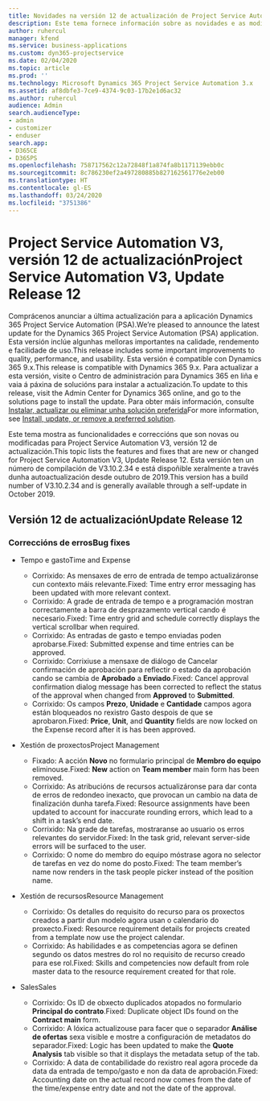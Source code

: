 ```yaml
---
title: Novidades na versión 12 de actualización de Project Service Automation, V3
description: Este tema fornece información sobre as novidades e as modificacións na versión 12 de actualización de Project Service Automation, V3.
author: ruhercul
manager: kfend
ms.service: business-applications
ms.custom: dyn365-projectservice
ms.date: 02/04/2020
ms.topic: article
ms.prod: ''
ms.technology: Microsoft Dynamics 365 Project Service Automation 3.x
ms.assetid: af8dbfe3-7ce9-4374-9c03-17b2e1d6ac32
ms.author: ruhercul
audience: Admin
search.audienceType:
- admin
- customizer
- enduser
search.app:
- D365CE
- D365PS
ms.openlocfilehash: 758717562c12a72848f1a874fa8b1171139ebb0c
ms.sourcegitcommit: 8c786230ef2a497280885b827162561776e2eb00
ms.translationtype: HT
ms.contentlocale: gl-ES
ms.lasthandoff: 03/24/2020
ms.locfileid: "3751386"
---
```

# <a name="project-service-automation-v3-update-release-12"></a><span data-ttu-id="39f7e-103">Project Service Automation V3, versión 12 de actualización</span><span class="sxs-lookup"><span data-stu-id="39f7e-103">Project Service Automation V3, Update Release 12</span></span>
<span data-ttu-id="39f7e-104">Comprácenos anunciar a última actualización para a aplicación Dynamics 365 Project Service Automation (PSA).</span><span class="sxs-lookup"><span data-stu-id="39f7e-104">We’re pleased to announce the latest update for the Dynamics 365 Project Service Automation (PSA) application.</span></span> <span data-ttu-id="39f7e-105">Esta versión inclúe algunhas melloras importantes na calidade, rendemento e facilidade de uso.</span><span class="sxs-lookup"><span data-stu-id="39f7e-105">This release includes some important improvements to quality, performance, and usability.</span></span> <span data-ttu-id="39f7e-106">Esta versión é compatible con Dynamics 365 9.x.</span><span class="sxs-lookup"><span data-stu-id="39f7e-106">This release is compatible with Dynamics 365 9.x.</span></span> <span data-ttu-id="39f7e-107">Para actualizar a esta versión, visite o Centro de administración para Dynamics 365 en liña e vaia á páxina de solucións para instalar a actualización.</span><span class="sxs-lookup"><span data-stu-id="39f7e-107">To update to this release, visit the Admin Center for Dynamics 365 online, and go to the solutions page to install the update.</span></span> <span data-ttu-id="39f7e-108">Para obter máis información, consulte [Instalar, actualizar ou eliminar unha solución preferida](https://docs.microsoft.com/power-platform/admin/install-remove-preferred-solution)</span><span class="sxs-lookup"><span data-stu-id="39f7e-108">For more information, see [Install, update, or remove a preferred solution](https://docs.microsoft.com/power-platform/admin/install-remove-preferred-solution).</span></span>

<span data-ttu-id="39f7e-109">Este tema mostra as funcionalidades e correccións que son novas ou modificadas para Project Service Automation V3, versión 12 de actualización.</span><span class="sxs-lookup"><span data-stu-id="39f7e-109">This topic lists the features and fixes that are new or changed for Project Service Automation V3, Update Release 12.</span></span> <span data-ttu-id="39f7e-110">Esta versión ten un número de compilación de V3.10.2.34 e está dispoñible xeralmente a través dunha autoactualización desde outubro de 2019.</span><span class="sxs-lookup"><span data-stu-id="39f7e-110">This version has a build number of V3.10.2.34 and is generally available through a self-update in October 2019.</span></span>

## <a name="update-release-12"></a><span data-ttu-id="39f7e-111">Versión 12 de actualización</span><span class="sxs-lookup"><span data-stu-id="39f7e-111">Update Release 12</span></span>

### <a name="bug-fixes"></a><span data-ttu-id="39f7e-112">Correccións de erros</span><span class="sxs-lookup"><span data-stu-id="39f7e-112">Bug fixes</span></span>

- <span data-ttu-id="39f7e-113">Tempo e gasto</span><span class="sxs-lookup"><span data-stu-id="39f7e-113">Time and Expense</span></span>

    - <span data-ttu-id="39f7e-114">Corrixido: As mensaxes de erro de entrada de tempo actualizáronse cun contexto máis relevante.</span><span class="sxs-lookup"><span data-stu-id="39f7e-114">Fixed: Time entry error messaging has been updated with more relevant context.</span></span>
    - <span data-ttu-id="39f7e-115">Corrixido: A grade de entrada de tempo e a programación mostran correctamente a barra de desprazamento vertical cando é necesario.</span><span class="sxs-lookup"><span data-stu-id="39f7e-115">Fixed: Time entry grid and schedule correctly displays the vertical scrollbar when required.</span></span>
    - <span data-ttu-id="39f7e-116">Corrixido: As entradas de gasto e tempo enviadas poden aprobarse.</span><span class="sxs-lookup"><span data-stu-id="39f7e-116">Fixed: Submitted expense and time entries can be approved.</span></span>
    - <span data-ttu-id="39f7e-117">Corrixido: Corrixiuse a mensaxe de diálogo de Cancelar confirmación de aprobación para reflectir o estado da aprobación cando se cambia de **Aprobado** a **Enviado**.</span><span class="sxs-lookup"><span data-stu-id="39f7e-117">Fixed: Cancel approval confirmation dialog message has been corrected to reflect the status of the approval when changed from **Approved** to **Submitted**.</span></span>
    - <span data-ttu-id="39f7e-118">Corrixido: Os campos **Prezo**, **Unidade** e **Cantidade** campos agora están bloqueados no rexistro Gasto despois de que se aprobaron.</span><span class="sxs-lookup"><span data-stu-id="39f7e-118">Fixed: **Price**, **Unit**, and **Quantity** fields are now locked on the Expense record after it is has been approved.</span></span>

- <span data-ttu-id="39f7e-119">Xestión de proxectos</span><span class="sxs-lookup"><span data-stu-id="39f7e-119">Project Management</span></span>

    - <span data-ttu-id="39f7e-120">Fixado: A acción **Novo** no formulario principal de **Membro do equipo** eliminouse.</span><span class="sxs-lookup"><span data-stu-id="39f7e-120">Fixed: **New** action on **Team member** main form has been removed.</span></span>
    - <span data-ttu-id="39f7e-121">Corrixido: As atribucións de recursos actualizáronse para dar conta de erros de redondeo inexacto, que provocan un cambio na data de finalización dunha tarefa.</span><span class="sxs-lookup"><span data-stu-id="39f7e-121">Fixed: Resource assignments have been updated to account for inaccurate rounding errors, which lead to a shift in a task’s end date.</span></span>
    - <span data-ttu-id="39f7e-122">Corrixido: Na grade de tarefas, mostraranse ao usuario os erros relevantes do servidor.</span><span class="sxs-lookup"><span data-stu-id="39f7e-122">Fixed: In the task grid, relevant server-side errors will be surfaced to the user.</span></span>
    - <span data-ttu-id="39f7e-123">Corrixido: O nome do membro do equipo móstrase agora no selector de tarefas en vez do nome do posto.</span><span class="sxs-lookup"><span data-stu-id="39f7e-123">Fixed: The team member’s name now renders in the task people picker instead of the position name.</span></span>

- <span data-ttu-id="39f7e-124">Xestión de recursos</span><span class="sxs-lookup"><span data-stu-id="39f7e-124">Resource Management</span></span>

    - <span data-ttu-id="39f7e-125">Corrixido: Os detalles do requisito do recurso para os proxectos creados a partir dun modelo agora usan o calendario do proxecto.</span><span class="sxs-lookup"><span data-stu-id="39f7e-125">Fixed: Resource requirement details for projects created from a template now use the project calendar.</span></span>
    - <span data-ttu-id="39f7e-126">Corrixido: As habilidades e as competencias agora se definen segundo os datos mestres do rol no requisito de recurso creado para ese rol.</span><span class="sxs-lookup"><span data-stu-id="39f7e-126">Fixed: Skills and competencies now default from role master data to the resource requirement created for that role.</span></span>

- <span data-ttu-id="39f7e-127">Sales</span><span class="sxs-lookup"><span data-stu-id="39f7e-127">Sales</span></span>

    - <span data-ttu-id="39f7e-128">Corrixido: Os ID de obxecto duplicados atopados no formulario **Principal do contrato**.</span><span class="sxs-lookup"><span data-stu-id="39f7e-128">Fixed: Duplicate object IDs found on the **Contract main** form.</span></span>
    - <span data-ttu-id="39f7e-129">Corrixido: A lóxica actualizouse para facer que o separador **Análise de ofertas** sexa visible e mostre a configuración de metadatos do separador.</span><span class="sxs-lookup"><span data-stu-id="39f7e-129">Fixed: Logic has been updated to make the **Quote Analysis** tab visible so that it displays the metadata setup of the tab.</span></span>
    - <span data-ttu-id="39f7e-130">Corrixido: A data de contabilidade do rexistro real agora procede da data da entrada de tempo/gasto e non da data de aprobación.</span><span class="sxs-lookup"><span data-stu-id="39f7e-130">Fixed: Accounting date on the actual record now comes from the date of the time/expense entry date and not the date of the approval.</span></span>
